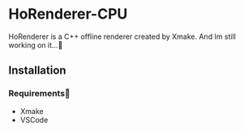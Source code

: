 # HoRenderer-CPU
HoRenderer is a C++ offline renderer created by Xmake. And Im still working on it...🥲

## Installation

### Requirements📝
* Xmake
* VSCode
